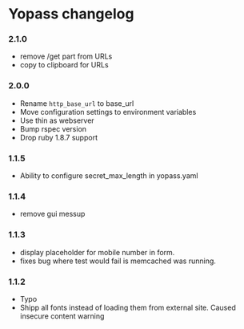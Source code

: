 # Yopass changelog

### 2.1.0

* remove /get part from URLs
* copy to clipboard for URLs

### 2.0.0

* Rename `http_base_url` to base_url
* Move configuration settings to environment variables
* Use thin as webserver
* Bump rspec version
* Drop ruby 1.8.7 support

### 1.1.5
* Ability to configure secret_max_length in yopass.yaml

### 1.1.4
* remove gui messup

### 1.1.3

* display placeholder for mobile number in form.
* fixes bug where test would fail is memcached was running.

### 1.1.2

* Typo
* Shipp all fonts instead of loading them from external site. Caused insecure content warning
